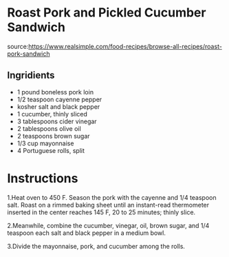 # Roast Pork and Pickled Cucumber Sandwich

source:https://www.realsimple.com/food-recipes/browse-all-recipes/roast-pork-sandwich

## Ingridients
- 1 pound boneless pork loin
- 1/2 teaspoon cayenne pepper
- kosher salt and black pepper
- 1 cucumber, thinly sliced
- 3 tablespoons cider vinegar
- 2 tablespoons olive oil
- 2 teaspoons brown sugar
- 1/3 cup mayonnaise
- 4 Portuguese rolls, split

# Instructions
1.Heat oven to 450 F. Season the pork with the cayenne and 1/4 teaspoon salt. Roast on a rimmed baking sheet until an instant-read thermometer inserted in the center reaches 145 F, 20 to 25 minutes; thinly slice.

2.Meanwhile, combine the cucumber, vinegar, oil, brown sugar, and 1/4 teaspoon each salt and black pepper in a medium bowl.

3.Divide the mayonnaise, pork, and cucumber among the rolls.
